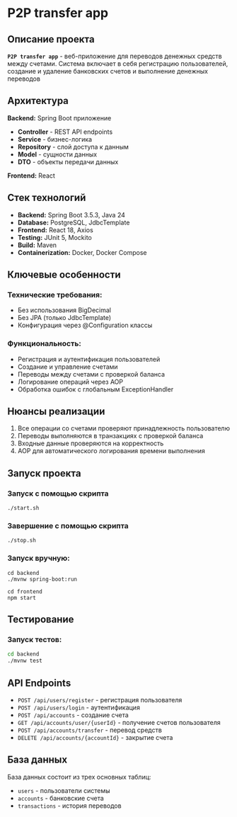 # P2P transfer app

## Описание проекта

**`P2P transfer app`** - веб-приложение для переводов денежных средств между счетами. Система включает в себя регистрацию пользователей, создание и удаление банковских счетов и выполнение денежных переводов

## Архитектура

**Backend:** Spring Boot приложение
- **Controller** - REST API endpoints
- **Service** - бизнес-логика
- **Repository** - слой доступа к данным
- **Model** - сущности данных
- **DTO** - объекты передачи данных

**Frontend:** React

## Стек технологий

- **Backend:** Spring Boot 3.5.3, Java 24
- **Database:** PostgreSQL, JdbcTemplate
- **Frontend:** React 18, Axios
- **Testing:** JUnit 5, Mockito
- **Build:** Maven
- **Containerization:** Docker, Docker Compose

## Ключевые особенности

### Технические требования:
- Без использования BigDecimal
- Без JPA (только JdbcTemplate)
- Конфигурация через @Configuration классы

### Функциональность:
- Регистрация и аутентификация пользователей
- Создание и управление счетами
- Переводы между счетами с проверкой баланса
- Логирование операций через AOP
- Обработка ошибок с глобальным ExceptionHandler

## Нюансы реализации

1. Все операции со счетами проверяют принадлежность пользователю
2. Переводы выполняются в транзакциях с проверкой баланса
3. Входные данные проверяются на корректность
4. AOP для автоматического логирования времени выполнения

## Запуск проекта

### Запуск с помощью скрипта
```
./start.sh
```
### Завершение с помощью скрипта
```
./stop.sh
```
### Запуск вручную:
```
cd backend
./mvnw spring-boot:run

cd frontend
npm start
```

## Тестирование

### Запуск тестов:

```bash
cd backend
./mvnw test
```

## API Endpoints

- `POST /api/users/register` - регистрация пользователя
- `POST /api/users/login` - аутентификация
- `POST /api/accounts` - создание счета
- `GET /api/accounts/user/{userId}` - получение счетов пользователя
- `POST /api/accounts/transfer` - перевод средств
- `DELETE /api/accounts/{accountId}` - закрытие счета

## База данных

База данных состоит из трех основных таблиц:
- `users` - пользователи системы
- `accounts` - банковские счета
- `transactions` - история переводов
